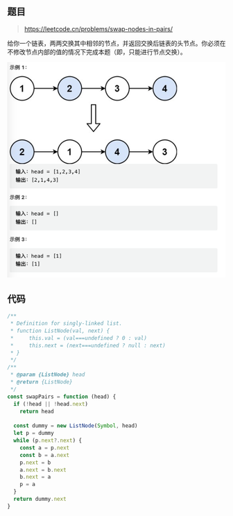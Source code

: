 ## 题目

> https://leetcode.cn/problems/swap-nodes-in-pairs/

给你一个链表，两两交换其中相邻的节点，并返回交换后链表的头节点。你必须在不修改节点内部的值的情况下完成本题（即，只能进行节点交换）。


![image](https://raw.githubusercontent.com/kitiho/leetcode/main/assets/24.png)

## 代码

```js
/**
 * Definition for singly-linked list.
 * function ListNode(val, next) {
 *     this.val = (val===undefined ? 0 : val)
 *     this.next = (next===undefined ? null : next)
 * }
 */
/**
 * @param {ListNode} head
 * @return {ListNode}
 */
const swapPairs = function (head) {
  if (!head || !head.next)
    return head

  const dummy = new ListNode(Symbol, head)
  let p = dummy
  while (p.next?.next) {
    const a = p.next
    const b = a.next
    p.next = b
    a.next = b.next
    b.next = a
    p = a
  }
  return dummy.next
}
```
